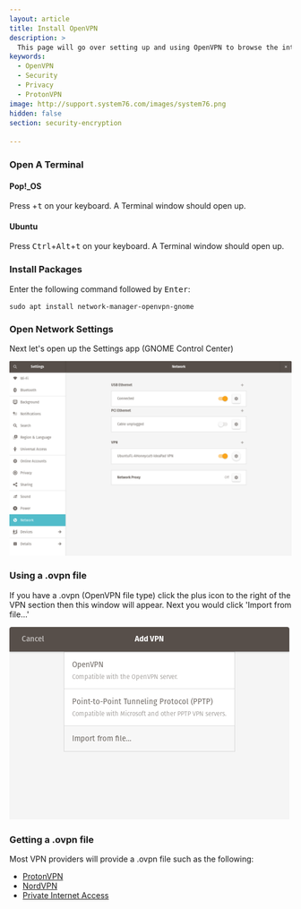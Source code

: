 ```yaml
---
layout: article
title: Install OpenVPN 
description: >
  This page will go over setting up and using OpenVPN to browse the internet more securely in places like airports, cafe shops and more.
keywords:
  - OpenVPN
  - Security
  - Privacy
  - ProtonVPN
image: http://support.system76.com/images/system76.png
hidden: false
section: security-encryption

---
```


### Open A Terminal

#### Pop!_OS

Press <kbd><span class="fl-pop-key"></span></kbd>+<kbd>t</kbd> on your keyboard. A Terminal window should open up.

#### Ubuntu

Press <kbd>Ctrl</kbd>+<kbd>Alt</kbd>+<kbd>t</kbd> on your keyboard. A Terminal window should open up.

### Install Packages

Enter the following command followed by <kbd>Enter</kbd>:

```
sudo apt install network-manager-openvpn-gnome
```

### Open Network Settings

Next let's open up the Settings app (GNOME Control Center)

![GNOME-Control-Center](/images/use-openvpn/GNOME-Control-Center.png)

### Using a .ovpn file

If you have a .ovpn (OpenVPN file type) click the plus icon to the right of the VPN section then this window will appear. Next you would click 'Import from file...'

![VPN-Dialog](/images/use-openvpn/VPN-Dialog.png)

### Getting a .ovpn file

Most VPN providers will provide a .ovpn file such as the following:

- [ProtonVPN](https://protonvpn.com/)
- [NordVPN](https://nordvpn.com/ovpn/)
- [Private Internet Access](https://www.privateinternetaccess.com/openvpn/openvpn.zip)
